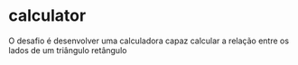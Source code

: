 # calculator
O desafio é desenvolver uma calculadora  capaz calcular a relação entre os lados de um triângulo retângulo
